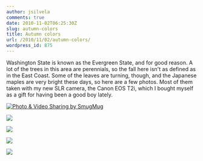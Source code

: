 ```yaml
---
author: jsilvela
comments: true
date: 2010-11-02T06:25:30Z
slug: autumn-colors
title: Autumn colors
url: /2010/11/02/autumn-colors/
wordpress_id: 875
---
```


Washington State is known as the Evergreen State, and for good reason. A lot of the trees in this area are perennials, so the fall here isn't as defined as in the East Coast. Some of the leaves are turning, though, and the Japanese maples are very bright these days, so here are a few photos. Most of them taken with my new SLR camera, the Canon EOS T2i, which I bought myself as a gift for having been a good boy lately.

[![Photo & Video Sharing by SmugMug](https://jsilvela.smugmug.com/Other/Sueltas/20101020-IMG0046/1074253650_gbs4G-S.jpg)](https://jsilvela.smugmug.com/Other/Sueltas/5019150_Y3JuM#1074253650_gbs4G-A-LB)

[![](https://jsilvela.smugmug.com/Other/Sueltas/20101029-IMG0068/1074253974_SZC2x-S.jpg)](https://jsilvela.smugmug.com/Other/Sueltas/5019150_Y3JuM#1074253974_SZC2x-A-LB)

[![](https://jsilvela.smugmug.com/Other/Sueltas/20101029-IMG0070/1074254387_FwRgx-S.jpg)](https://jsilvela.smugmug.com/Other/Sueltas/5019150_Y3JuM#1074254387_FwRgx-A-LB)

[![](https://jsilvela.smugmug.com/Other/Sueltas/20101031-IMG0094/1072536578_ArELQ-S.jpg)](https://jsilvela.smugmug.com/Other/Sueltas/5019150_Y3JuM#1072536578_ArELQ-A-LB)

[![](https://jsilvela.smugmug.com/Other/Sueltas/20101101-IMG0913/1074254550_YGCsR-S.jpg)](https://jsilvela.smugmug.com/Other/Sueltas/5019150_Y3JuM#1074254550_YGCsR-A-LB)
